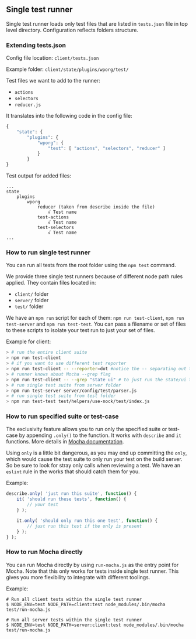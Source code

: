 ## Single test runner

Single test runner loads only test files that are listed in `tests.json` file in top level directory. Configuration reflects folders structure.

### Extending tests.json

Config file location: `client/tests.json`

Example folder: `client/state/plugins/wporg/test/`

Test files we want to add to the runner:
* `actions`
* `selectors`
* `reducer.js`

It translates into the following code in the config file:
```js
{
	"state": {
		"plugins": {
			"wporg": {
				"test": [ "actions", "selectors", "reducer" ]
			}
		}
}
```

Test output for added files:
```
...
state
	plugins
		wporg
			reducer (taken from describe inside the file)
				√ Test name
			test-actions
				√ Test name
			test-selectors
				√ Test name
...
```

### How to run single test runner

You can run all tests from the root folder using the `npm test` command.

We provide three single test runners because of different node path rules applied. They contain files located in:
* `client/` folder
* `server/` folder
* `test/` folder

We have an `npm run` script for each of them: `npm run test-client`, `npm run test-server` and `npm run test-test`. You can pass a filename or set of files to these scripts to isolate your test run to just your set of files.

Example for client:

```bash
> # run the entire client suite
> npm run test-client
> # if you want to use different test reporter
> npm run test-client -- --reporter=dot #notice the -- separating out the params to pass to the runner
> # runner knows about Mocha --grep flag
> npm run test-client -- --grep "state ui" # to just run the state/ui tests
> # run single test suite from server folder
> npm run test-server server/config/test/parser.js
> # run single test suite from test folder
> npm run test-test test/helpers/use-nock/test/index.js
```

### How to run specified suite or test-case

The exclusivity feature allows you to run only the specified suite or test-case by appending `.only()` to the function.
It works with `describe` and `it` functions. More details in [Mocha documentation](https://mochajs.org/#exclusive-tests).

Using `only` is a little bit dangerous, as you may end up committing the `only`, which would cause the test suite to only run your test on the build server. So be sure to look for stray only calls when reviewing a test. We have an `eslint` rule in the works that should catch them for you.

Example:

```js
describe.only( 'just run this suite', function() {
	it( 'should run these tests', function() {
		// your test
	} );

	it.only( 'should only run this one test', function() {
		// just run this test if the only is present
	} );
} );
```

### How to run Mocha directly

You can run Mocha directly by using `run-mocha.js` as the entry point for Mocha. Note that this only works for tests 
inside single test runner. This gives you more flexibility to integrate with different toolings.

Example:
```shell
# Run all client tests within the single test runner
$ NODE_ENV=test NODE_PATH=client:test node_modules/.bin/mocha test/run-mocha.js 

# Run all server tests within the single test runner
$ NODE_ENV=test NODE_PATH=server:client:test node_modules/.bin/mocha test/run-mocha.js
```
